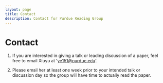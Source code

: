 ```yaml
---
layout: page
title: Contact
description: Contact for Purdue Reading Group
---
```


# Contact

1. If you are interested in giving a talk or leading discussion of a paper, feel free to email Xiuyu at 'ye151@purdue.edu'.

2. Please email her at least one week prior to your intended talk or discussion day so the group will have time to actually read the paper.
